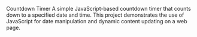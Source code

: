Countdown Timer
A simple JavaScript-based countdown timer that counts down to a specified date and time. This project demonstrates the use of JavaScript for date manipulation and dynamic content updating on a web page.
